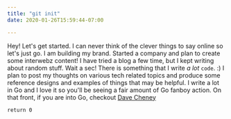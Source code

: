 ```yaml
---
title: "git init"
date: 2020-01-26T15:59:44-07:00

---
```


Hey! Let's get started. 
I can never think of the clever things to say online so let's just go. I am building my brand. Started a company and plan to create some interwebz content! I have tried a blog a few time, but I kept writing about random stuff. Wait a sec! There is something that I write _a lot_ `code`. :)
I plan to post my thoughts on various tech related topics and produce some reference designs and examples of things that may be helpful. I write a lot in Go and I love it so you'll be seeing a fair amount of Go fanboy action. On that front, if you are into Go, checkout [Dave Cheney](https://dave.cheney.net)

```
return 0
```
